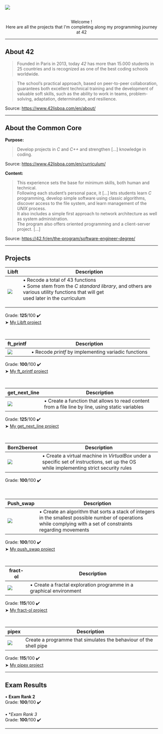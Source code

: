 <img src="https://i.postimg.cc/mDnRc5mJ/Fractol-theme-CC.png"></img><br><br>

<p align="center">Welcome !<br>
Here are all the projects that I'm completing along my programming journey at 42</p>

___________________

## About 42
>Founded in Paris in 2013, today <i>42</i> has more than 15.000 students in 25 countries and is recognized as one of the best coding schools worldwide.

>The school’s practical approach, based on peer-to-peer collaboration, guarantees both excellent technical training and the development of valuable soft skills, such as the ability to work in teams, problem-solving, adaptation, determination, and resilience.

Source: https://www.42lisboa.com/en/about/
___________________
## About the Common Core
**Purpose:**
>Develop projects in <i>C</i> and <i>C++</i> and strengthen [...] knowledge in coding.

Source: https://www.42lisboa.com/en/curriculum/

**Content:**
>This experience sets the base for minimum skills, both human and technical. <br>
>Following each student’s personal pace, it [...] lets students learn <i>C</i> programming, develop simple software using classic algorithms, discover access to the file system, and learn management of the <i>UNIX</i> process. <br>
>It also includes a simple first approach to network architecture as well as system administration. <br>
>The program also offers oriented programming and a client-server project. [...] 

Source: https://42.fr/en/the-program/software-engineer-degree/
___________________
## Projects

| Libft | Description |
| ------------- | ------------- |
| <img src="https://raw.githubusercontent.com/byaliego/42-project-badges/main/badges/libftm.png"></img> | • Recode a total of 43 functions<br>• Some stem from the <i>C standard library</i>, and others are various utility functions that will get <br>used later in the curriculum</p> |

Grade: **125**/100 ✔️<br>
➤ [My Libft project](https://github.com/CamilleJMBouvet/CommonCore/tree/master/Libft)

<br>

| ft_printf | Description |
| ------------- | ------------- |
| <img src="https://raw.githubusercontent.com/byaliego/42-project-badges/main/badges/ft_printfe.png"></img> | • Recode <i>printf</i> by implementing variadic functions |

Grade: **100**/100 ✔️<br>
➤ [My ft_printf project](https://github.com/CamilleJMBouvet/Common-Core-42-Lisboa/tree/master/ft_printf)

<br>

| get_next_line | Description |
| ------------- | ------------- |
| <img src="https://raw.githubusercontent.com/byaliego/42-project-badges/main/badges/get_next_linem.png"></img> | • Create a function that allows to read content from a file line by line, using static variables |

Grade: **125**/100 ✔️<br>
➤ [My get_next_line project](https://github.com/CamilleJMBouvet/Common-Core-42-Lisboa/tree/master/get_next_line)

<br>

| Born2beroot | Description |
| ------------- | ------------- |
| <img src="https://raw.githubusercontent.com/byaliego/42-project-badges/main/badges/born2beroote.png"></img> | • Create a virtual machine in <i>VirtualBox</i> under a specific set of instructions, set up the OS<br>while implementing strict security rules |

Grade: **100**/100 ✔️<br>

<br>

| Push_swap | Description |
| ------------- | ------------- |
| <img src="https://raw.githubusercontent.com/byaliego/42-project-badges/main/badges/push_swape.png"></img> | • Create an algorithm that sorts a stack of integers in the smallest possible number of operations<br>while complying with a set of constraints regarding movements|

Grade: **100**/100 ✔️<br>
➤ [My push_swap project](https://github.com/CamilleJMBouvet/Common-Core-42-Lisboa/tree/master/push_swap)

<br>

| fract-ol | Description |
| ------------- | ------------- |
| <img src="https://raw.githubusercontent.com/byaliego/42-project-badges/main/badges/fract-olm.png"></img> | • Create a fractal exploration programme in a graphical environment |

Grade: **115**/100 ✔️<br>
➤ [My fract-ol project](https://github.com/CamilleJMBouvet/Common-Core-42-Lisboa/tree/master/fract-ol)

<br>

| pipex | Description |
| ------------- | ------------- |
| <img src="https://raw.githubusercontent.com/byaliego/42-project-badges/main/badges/pipexm.png"></img> | Create a programme that simulates the behaviour of the shell pipe |

Grade: **115**/100 ✔️<br>
➤ [My pipex project](NULL)<br>

___________________
## Exam Results

• **Exam Rank 2**<br>
Grade: **100**/100 ✔️<br>
<br>
• **Exam Rank 3*<br>
Grade: **100**/100 ✔️<br>
___________________
